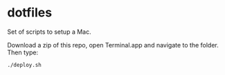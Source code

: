 dotfiles
========

Set of scripts to setup a Mac.

Download a zip of this repo, open Terminal.app and navigate to the folder. Then type:


```
./deploy.sh
```